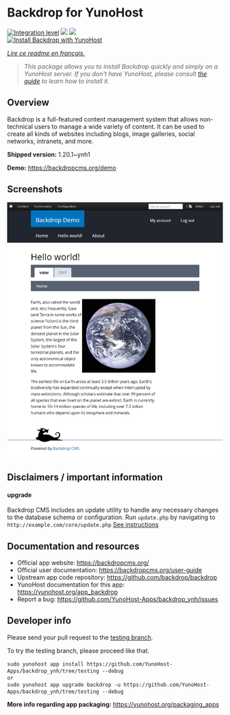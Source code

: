 <!--
N.B.: This README was automatically generated by https://github.com/YunoHost/apps/tree/master/tools/README-generator
It shall NOT be edited by hand.
-->

# Backdrop for YunoHost

[![Integration level](https://dash.yunohost.org/integration/backdrop.svg)](https://dash.yunohost.org/appci/app/backdrop) ![](https://ci-apps.yunohost.org/ci/badges/backdrop.status.svg) ![](https://ci-apps.yunohost.org/ci/badges/backdrop.maintain.svg)  
[![Install Backdrop with YunoHost](https://install-app.yunohost.org/install-with-yunohost.svg)](https://install-app.yunohost.org/?app=backdrop)

*[Lire ce readme en français.](./README_fr.md)*

> *This package allows you to install Backdrop quickly and simply on a YunoHost server.
If you don't have YunoHost, please consult [the guide](https://yunohost.org/#/install) to learn how to install it.*

## Overview

Backdrop is a full-featured content management system that allows non-technical users to manage a wide variety of content. It can be used to create all kinds of websites including blogs, image galleries, social networks, intranets, and more.


**Shipped version:** 1.20.1~ynh1

**Demo:** https://backdropcms.org/demo

## Screenshots

![](./doc/screenshots/Hello_world.png)

## Disclaimers / important information

#### upgrade

Backdrop CMS includes an update utility to handle any necessary changes to the database schema or configuration. 
Run `update.php` by navigating to `http://example.com/core/update.php` [See instructions](https://backdropcms.org/upgrade)

## Documentation and resources

* Official app website: https://backdropcms.org/
* Official user documentation: https://backdropcms.org/user-guide
* Upstream app code repository: https://github.com/backdrop/backdrop
* YunoHost documentation for this app: https://yunohost.org/app_backdrop
* Report a bug: https://github.com/YunoHost-Apps/backdrop_ynh/issues

## Developer info

Please send your pull request to the [testing branch](https://github.com/YunoHost-Apps/backdrop_ynh/tree/testing).

To try the testing branch, please proceed like that.
```
sudo yunohost app install https://github.com/YunoHost-Apps/backdrop_ynh/tree/testing --debug
or
sudo yunohost app upgrade backdrop -u https://github.com/YunoHost-Apps/backdrop_ynh/tree/testing --debug
```

**More info regarding app packaging:** https://yunohost.org/packaging_apps